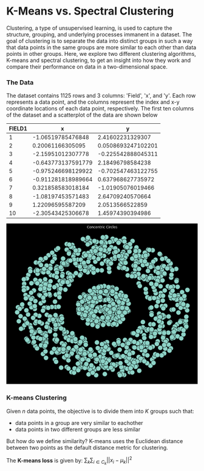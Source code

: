 # K-Means vs. Spectral Clustering

Clustering, a type of unsupervised learning, is used to capture the structure, grouping, and underlying processes immanent in a dataset. The goal of clustering is to separate the data into distinct groups in such a way that data points in the same groups are more similar to each other than data points in other groups. Here, we explore two different clustering algorithms, K-means and spectral clustering, to get an insight into how they work and compare their performance on data in a two-dimensional space. 


### The Data

The dataset contains 1125 rows and 3 columns: 'Field', 'x', and 'y'. Each row represents a data point, and the columns represent the index and x-y coordinate locations of each data point, respectively. The first ten columns of the dataset and a scatterplot of the data are shown below

<div align="center">

|FIELD1|x                  |y                   |
|------|-------------------|--------------------|
|1     |-1.06519785476848  |2.41602231329307    |
|2     |0.20061166305095   |0.0508693247102201  |
|3     |-2.15951012307778  |-0.225542888045311  |
|4     |-0.643773137591779 |2.18496798584238    |
|5     |-0.975246698129922 |-0.702547463122755  |
|6     |-0.911281818989664 |0.637968627735972   |
|7     |0.321858583018184  |-1.01905076019466   |
|8     |-1.08197453571483  |2.64709240570664    |
|9     |1.22096595587209   |2.0513566522859     |
|10    |-2.30543425306678  |1.45974390394986    |



![](images/1.png)

</div>


### K-means Clustering

Given *n* data points, the objective is to divide them into *K* groups such that:
- data points in a group are very similar to eachother
- data points in two different groups are less similar

But how do we define similarity? K-means uses the Euclidean distance between two points as the default distance metric for clustering. 

The **K-means loss** is given by:
$\sum_{k}\sum_{i\in  C_{k}}\left|\left|x_i-\mu _k \right| \right|^2$
